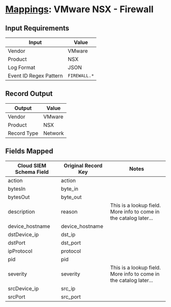 # [Mappings](README.md): VMware NSX - Firewall

## Input Requirements

|Input|Value|
|-----|-----|
|Vendor|VMware|
|Product|NSX|
|Log Format|JSON|
|Event ID Regex Pattern|`FIREWALL.*`|

## Record Output

|Output|Value|
|------|-----|
|Vendor|VMware|
|Product|NSX|
|Record Type|Network|

## Fields Mapped

|Cloud SIEM Schema Field|Original Record Key|Notes|
|-----------------------|-------------------|-----|
|action|action||
|bytesIn|byte_in||
|bytesOut|byte_out||
|description|reason|This is a lookup field. More info to come in the catalog later...|
|device_hostname|device_hostname||
|dstDevice_ip|dst_ip||
|dstPort|dst_port||
|ipProtocol|protocol||
|pid|pid||
|severity|severity|This is a lookup field. More info to come in the catalog later...|
|srcDevice_ip|src_ip||
|srcPort|src_port||


